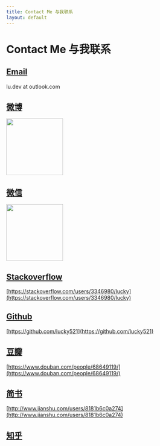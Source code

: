 ```yaml
---
title: Contact Me 与我联系
layout: default
---
```


# Contact Me 与我联系

## [Email](mailto:lu.dev@outlook.com)

lu.dev at outlook.com

## [微博](https://weibo.com/troubleshoot)  

<img src="https://lucky521.github.io/img/weibo.png" width="150">

## [微信](https://lucky521.github.io/img/wechat-qrcode.jpg)

<img src="https://lucky521.github.io/img/wechat-qrcode.jpg" width="150">

## [Stackoverflow](https://stackoverflow.com/users/3346980/lucky)

[https://stackoverflow.com/users/3346980/lucky](https://stackoverflow.com/users/3346980/lucky)

## [Github](https://github.com/lucky521)

[https://github.com/lucky521](https://github.com/lucky521)

## [豆瓣](https://www.douban.com/people/68649119/)

[https://www.douban.com/people/68649119/](https://www.douban.com/people/68649119/)

## [简书](http://www.jianshu.com/users/8181b6c0a274)

[http://www.jianshu.com/users/8181b6c0a274](http://www.jianshu.com/users/8181b6c0a274)

## [知乎]()


